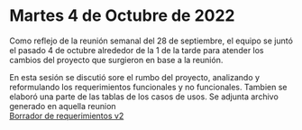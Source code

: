 # Martes 4 de Octubre de 2022

Como reflejo de la reunión semanal del 28 de septiembre, el equipo se juntó el pasado 4 de octubre alrededor de la 1 de la tarde para atender los cambios del proyecto que surgieron en base a la reunión.

En esta sesión se discutió sore el rumbo del proyecto, analizando y reformulando los requerimientos funcionales y no funcionales. Tambien se elaboró una parte de las tablas de los casos de usos. Se adjunta archivo generado en aquella reunion <br>
[Borrador de requerimientos v2](Borrador_de_Requerimientos_v2.pdf)
